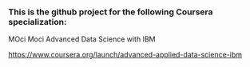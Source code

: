 ### This is the github project for the following Coursera specialization:
MOci Moci
Advanced Data Science with IBM

https://www.coursera.org/launch/advanced-applied-data-science-ibm

